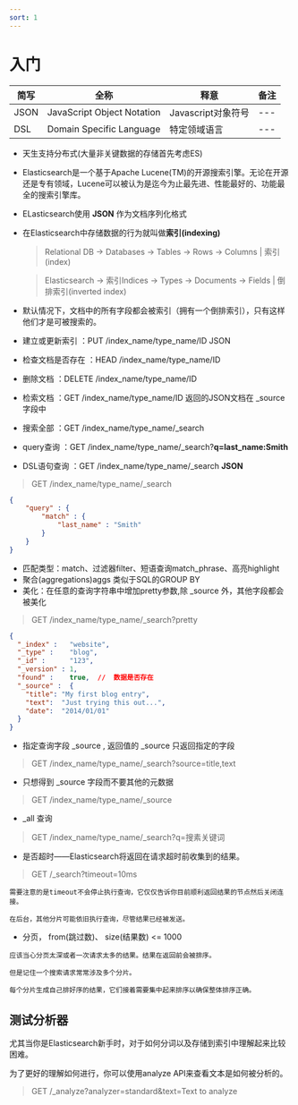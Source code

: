 ```yaml
---
sort: 1
---
```


# 入门


| 简写 | 全称 | 释意 | 备注 |
| --- | --- | --- | --- |
| JSON | JavaScript Object Notation | Javascript对象符号 | --- |
| DSL | Domain Specific Language | 特定领域语言 | --- |



* 天生支持分布式(大量非关键数据的存储首先考虑ES)
* Elasticsearch是一个基于Apache Lucene(TM)的开源搜索引擎。无论在开源还是专有领域，Lucene可以被认为是迄今为止最先进、性能最好的、功能最全的搜索引擎库。
* ELasticsearch使用 **JSON** 作为文档序列化格式
* 在Elasticsearch中存储数据的行为就叫做**索引(indexing)**
  > Relational DB -> Databases -> Tables -> Rows -> Columns   | 索引(index)
  
  > Elasticsearch -> 索引Indices   -> Types  -> Documents -> Fields  | 倒排索引(inverted index)
* 默认情况下，文档中的所有字段都会被索引（拥有一个倒排索引），只有这样他们才是可被搜索的。
* 建立或更新索引    ：PUT /index_name/type_name/ID JSON
* 检查文档是否存在 ：HEAD /index_name/type_name/ID
* 删除文档      ：DELETE /index_name/type_name/ID
* 检索文档         ：GET /index_name/type_name/ID 返回的JSON文档在 _source 字段中
* 搜索全部         ：GET /index_name/type_name/_search
* query查询       ：GET /index_name/type_name/_search?**q=last_name:Smith**
* DSL语句查询      ：GET /index_name/type_name/_search **JSON**
> GET /index_name/type_name/_search
```json
{
    "query" : {
        "match" : {
            "last_name" : "Smith"
        }
    }
}
```  
* 匹配类型：match、过滤器filter、短语查询match_phrase、高亮highlight
* 聚合(aggregations)aggs 类似于SQL的GROUP BY
* 美化：在任意的查询字符串中增加pretty参数,除 _source 外，其他字段都会被美化
> GET /index_name/type_name/_search?pretty
```json
{
  "_index" :   "website",
  "_type" :    "blog",
  "_id" :      "123",
  "_version" : 1,
  "found" :    true,  //  数据是否存在
  "_source" :  {
    "title": "My first blog entry",
    "text":  "Just trying this out...",
    "date":  "2014/01/01"
  }
}
```
* 指定查询字段 _source , 返回值的 _source 只返回指定的字段 
> GET /index_name/type_name/_search?source=title,text
* 只想得到 _source 字段而不要其他的元数据
> GET /index_name/type_name/_source
* _all 查询
> GET /index_name/type_name/_search?q=搜素关键词
* 是否超时——Elasticsearch将返回在请求超时前收集到的结果。
> GET /_search?timeout=10ms
```danger
需要注意的是timeout不会停止执行查询，它仅仅告诉你目前顺利返回结果的节点然后关闭连接。

在后台，其他分片可能依旧执行查询，尽管结果已经被发送。
```
* 分页， from(跳过数)、 size(结果数) <= 1000
```danger
应该当心分页太深或者一次请求太多的结果。结果在返回前会被排序。

但是记住一个搜索请求常常涉及多个分片。

每个分片生成自己排好序的结果，它们接着需要集中起来排序以确保整体排序正确。
```

## 测试分析器

尤其当你是Elasticsearch新手时，对于如何分词以及存储到索引中理解起来比较困难。

为了更好的理解如何进行，你可以使用analyze API来查看文本是如何被分析的。

> GET /_analyze?analyzer=standard&text=Text to analyze